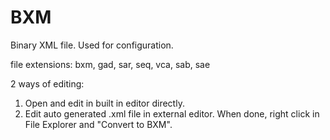 # BXM

Binary XML file. Used for configuration.

file extensions: bxm, gad, sar, seq, vca, sab, sae

2 ways of editing:

1. Open and edit in built in editor directly.
2. Edit auto generated .xml file in external editor.
   When done, right click in File Explorer and "Convert to BXM".
